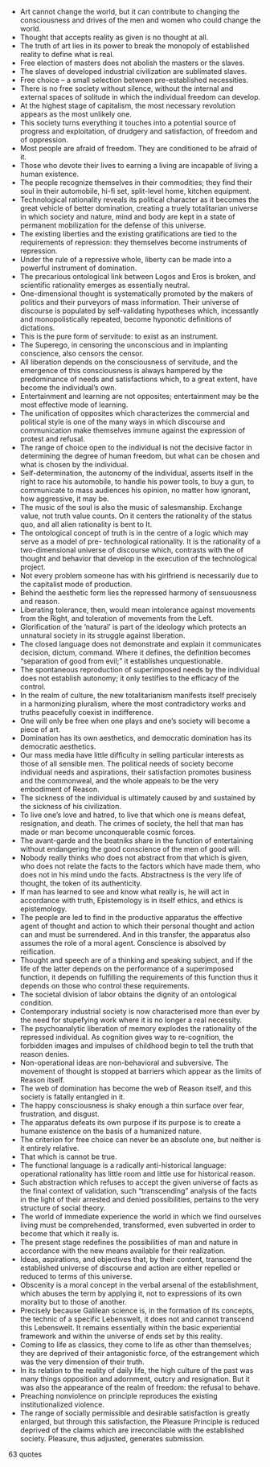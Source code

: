  - Art cannot change the world, but it can contribute to changing the consciousness and drives of the men and women who could change the world.
 - Thought that accepts reality as given is no thought at all.
 - The truth of art lies in its power to break the monopoly of established reality to define what is real.
 - Free election of masters does not abolish the masters or the slaves.
 - The slaves of developed industrial civilization are sublimated slaves.
 - Free choice – a small selection between pre-established necessities.
 - There is no free society without silence, without the internal and external spaces of solitude in which the individual freedom can develop.
 - At the highest stage of capitalism, the most necessary revolution appears as the most unlikely one.
 - This society turns everything it touches into a potential source of progress and exploitation, of drudgery and satisfaction, of freedom and of oppression.
 - Most people are afraid of freedom. They are conditioned to be afraid of it.
 - Those who devote their lives to earning a living are incapable of living a human existence.
 - The people recognize themselves in their commodities; they find their soul in their automobile, hi-fi set, split-level home, kitchen equipment.
 - Technological rationality reveals its political character as it becomes the great vehicle of better domination, creating a truely totalitarian universe in which society and nature, mind and body are kept in a state of permanent mobilization for the defense of this universe.
 - The existing liberties and the existing gratifications are tied to the requirements of repression: they themselves become instruments of repression.
 - Under the rule of a repressive whole, liberty can be made into a powerful instrument of domination.
 - The precarious ontological link between Logos and Eros is broken, and scientific rationality emerges as essentially neutral.
 - One-dimensional thought is systematically promoted by the makers of politics and their purveyors of mass information. Their universe of discourse is populated by self-validating hypotheses which, incessantly and monopolistically repeated, become hyponotic definitions of dictations.
 - This is the pure form of servitude: to exist as an instrument.
 - The Superego, in censoring the unconscious and in implanting conscience, also censors the censor.
 - All liberation depends on the consciousness of servitude, and the emergence of this consciousness is always hampered by the predominance of needs and satisfactions which, to a great extent, have become the individual’s own.
 - Entertainment and learning are not opposites; entertainment may be the most effective mode of learning.
 - The unification of opposites which characterizes the commercial and political style is one of the many ways in which discourse and communication make themselves immune against the expression of protest and refusal.
 - The range of choice open to the individual is not the decisive factor in determining the degree of human freedom, but what can be chosen and what is chosen by the individual.
 - Self-determination, the autonomy of the individual, asserts itself in the right to race his automobile, to handle his power tools, to buy a gun, to communicate to mass audiences his opinion, no matter how ignorant, how aggressive, it may be.
 - The music of the soul is also the music of salesmanship. Exchange value, not truth value counts. On it centers the rationality of the status quo, and all alien rationality is bent to It.
 - The ontological concept of truth is in the centre of a logic which may serve as a model of pre- technological rationality. It is the rationality of a two-dimensional universe of discourse which, contrasts with the of thought and behavior that develop in the execution of the technological project.
 - Not every problem someone has with his girlfriend is necessarily due to the capitalist mode of production.
 - Behind the aesthetic form lies the repressed harmony of sensuousness and reason.
 - Liberating tolerance, then, would mean intolerance against movements from the Right, and toleration of movements from the Left.
 - Glorification of the ‘natural’ is part of the ideology which protects an unnatural society in its struggle against liberation.
 - The closed language does not demonstrate and explain it communicates decision, dictum, command. Where it defines, the definition becomes “separation of good from evil;” it establishes unquestionable.
 - The spontaneous reproduction of superimposed needs by the individual does not establish autonomy; it only testifies to the efficacy of the control.
 - In the realm of culture, the new totalitarianism manifests itself precisely in a harmonizing pluralism, where the most contradictory works and truths peacefully coexist in indifference.
 - One will only be free when one plays and one’s society will become a piece of art.
 - Domination has its own aesthetics, and democratic domination has its democratic aesthetics.
 - Our mass media have little difficulty in selling particular interests as those of all sensible men. The political needs of society become individual needs and aspirations, their satisfaction promotes business and the commonweal, and the whole appeals to be the very embodiment of Reason.
 - The sickness of the individual is ultimately caused by and sustained by the sickness of his civilization.
 - To live one’s love and hatred, to live that which one is means defeat, resignation, and death. The crimes of society, the hell that man has made or man become unconquerable cosmic forces.
 - The avant-garde and the beatniks share in the function of entertaining without endangering the good conscience of the men of good will.
 - Nobody really thinks who does not abstract from that which is given, who does not relate the facts to the factors which have made them, who does not in his mind undo the facts. Abstractness is the very life of thought, the token of its authenticity.
 - If man has learned to see and know what really is, he will act in accordance with truth, Epistemology is in itself ethics, and ethics is epistemology.
 - The people are led to find in the productive apparatus the effective agent of thought and action to which their personal thought and action can and must be surrendered. And in this transfer, the apparatus also assumes the role of a moral agent. Conscience is absolved by reification.
 - Thought and speech are of a thinking and speaking subject, and if the life of the latter depends on the performance of a superimposed function, it depends on fulfilling the requirements of this function thus it depends on those who control these requirements.
 - The societal division of labor obtains the dignity of an ontological condition.
 - Contemporary industrial society is now characterised more than ever by the need for stupefying work where it is no longer a real necessity.
 - The psychoanalytic liberation of memory explodes the rationality of the repressed individual. As cognition gives way to re-cognition, the forbidden images and impulses of childhood begin to tell the truth that reason denies.
 - Non-operational ideas are non-behavioral and subversive. The movement of thought is stopped at barriers which appear as the limits of Reason itself.
 - The web of domination has become the web of Reason itself, and this society is fatally entangled in it.
 - The happy consciousness is shaky enough a thin surface over fear, frustration, and disgust.
 - The apparatus defeats its own purpose if its purpose is to create a humane existence on the basis of a humanized nature.
 - The criterion for free choice can never be an absolute one, but neither is it entirely relative.
 - That which is cannot be true.
 - The functional language is a radically anti-historical language: operational rationality has little room and little use for historical reason.
 - Such abstraction which refuses to accept the given universe of facts as the final context of validation, such “transcending” analysis of the facts in the light of their arrested and denied possibilities, pertains to the very structure of social theory.
 - The world of immediate experience the world in which we find ourselves living must be comprehended, transformed, even subverted in order to become that which it really is.
 - The present stage redefines the possibilities of man and nature in accordance with the new means available for their realization.
 - Ideas, aspirations, and objectives that, by their content, transcend the established universe of discourse and action are either repelled or reduced to terms of this universe.
 - Obscenity is a moral concept in the verbal arsenal of the establishment, which abuses the term by applying it, not to expressions of its own morality but to those of another.
 - Precisely because Galilean science is, in the formation of its concepts, the technic of a specific Lebenswelt, it does not and cannot transcend this Lebenswelt. It remains essentially within the basic experiential framework and within the universe of ends set by this reality.
 - Coming to life as classics, they come to life as other than themselves; they are deprived of their antagonistic force, of the estrangement which was the very dimension of their truth.
 - In its relation to the reality of daily life, the high culture of the past was many things opposition and adornment, outcry and resignation. But it was also the appearance of the realm of freedom: the refusal to behave.
 - Preaching nonviolence on principle reproduces the existing institutionalized violence.
 - The range of socially permissible and desirable satisfaction is greatly enlarged, but through this satisfaction, the Pleasure Principle is reduced deprived of the claims which are irreconcilable with the established society. Pleasure, thus adjusted, generates submission.

63 quotes